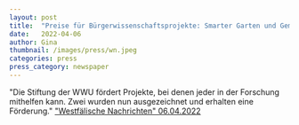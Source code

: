 ```yaml
---
layout: post
title:  "Preise für Bürgerwissenschaftsprojekte: Smarter Garten und Gemeinwohl-Index"
date:   2022-04-06 
author: Gina
thumbnail: /images/press/wn.jpeg
categories: press
press_category: newspaper
---
```

"Die Stiftung der WWU fördert Projekte, bei denen jeder in der Forschung mithelfen kann. Zwei wurden nun ausgezeichnet und erhalten eine Förderung."
<a href="https://www.wn.de/muenster/smarter-garten-und-gemeinwohl-index-2554557" target="_blank">"Westfälische Nachrichten" 06.04.2022</a>
